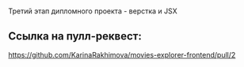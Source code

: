 #
Третий этап дипломного проекта - верстка и JSX
## Ссылка на пулл-реквест:
https://github.com/KarinaRakhimova/movies-explorer-frontend/pull/2
